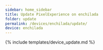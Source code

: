 ```yaml
---
sidebar: home_sidebar
title: Update PixelExperience on enchilada
folder: update
permalink: /devices/enchilada/update/
device: enchilada
---
```

{% include templates/device_update.md %}
